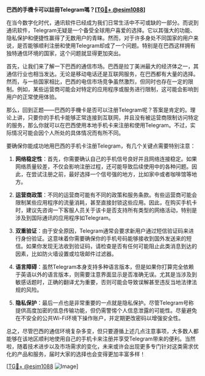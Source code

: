 **巴西的手機卡可以註冊Telegram嗎？[[TG💪+ @esim1088](https://t.me/s/esim1088)]**

在当今数字化时代，通讯软件已经成为我们日常生活中不可或缺的一部分。而说到通讯软件，Telegram无疑是一个备受全球用户喜爱的选择。它以其强大的功能、隐私保护和便捷性赢得了无数用户的青睐。然而，对于许多身处不同国家的用户来说，是否能够顺利注册和使用Telegram却成了一个问题。特别是在巴西这样拥有独特通信环境的国家，这个问题就显得更加突出。

首先，让我们来了解一下巴西的通信市场。巴西是拉丁美洲最大的经济体之一，其通信行业也相当发达。无论是移动电话还是互联网服务，在巴西都有大量的选择。然而，与一些国家相比，巴西的电信市场竞争虽然激烈，但同时也存在一定的限制。例如，某些运营商可能会对特定的应用程序或服务进行限制，这可能会影响到用户的正常使用体验。

那么，回到正题——巴西的手機卡是否可以注册Telegram呢？答案是肯定的。理论上讲，只要你的手机卡能够正常连接到互联网，并且没有被运营商限制访问特定的服务，那么你就可以在巴西使用本地手机卡来注册和使用Telegram。不过，实际情况可能会因个人所处的具体情况而有所不同。

要确保你能成功地用巴西的手机卡注册Telegram，有几个关键点需要特别注意：

1. **网络稳定性**：首先，你需要确认自己的手机信号良好并且网络连接稳定。如果网络质量较差，不仅会影响注册过程，还可能导致后续使用中的各种问题。因此，在尝试注册之前，最好选择一个信号强的地方，比如家中或者咖啡馆等地方。

2. **运营商政策**：不同的运营商可能有不同的政策和服务条款。有些运营商可能会限制某些应用程序的流量消耗，甚至直接封锁这些应用。因此，在购买手机卡时，建议先咨询一下客服人员关于该卡是否支持所有类型的网络活动，特别是涉及到国际通讯的应用程序如Telegram。

3. **双重验证**：由于安全原因，Telegram通常会要求新用户通过短信验证码来进行身份验证。这意味着你需要确保你的手机号码能够接收到国外发送来的短信。如果你发现无法收到验证码，请检查是否有任何可能阻止此类消息到达的因素，比如防火墙设置或垃圾邮件过滤器。

4. **语言障碍**：虽然Telegram本身支持多种语言版本，但是如果你打算完全依赖于英语以外的语言版本，则需要注意界面显示是否准确无误。尤其是当涉及到敏感话题时，正确的翻译尤为重要，否则可能会导致误解甚至违反当地法律法规的风险。

5. **隐私保护**：最后一点也是非常重要的一点就是隐私保护。尽管Telegram号称提供高度加密的信息传输功能，但仍需警惕个人信息泄露的可能性。尽量避免在不安全的公共Wi-Fi环境下操作账户，并定期更改密码以增强安全性。

总之，尽管巴西的通信环境复杂多变，但只要遵循上述几点注意事项，大多数人都能够在该地区顺利地使用自己的手机卡来注册并享受Telegram带来的便利。当然啦，随着技术进步以及市场需求的变化，未来或许会出现更多专门针对这类需求优化的产品和服务，届时大家的选择也会变得更加丰富多样！

[[TG💪+ @esim1088](https://t.me/s/esim1088) ![Image](https://i.postimg.cc/4NQfJmqS/Snipaste-2025-05-13-00-14-12.png)]